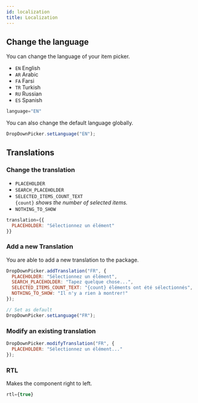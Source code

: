 ```yaml
---
id: localization
title: Localization
---
```


## Change the language
You can change the language of your item picker.
+ `EN` English
+ `AR` Arabic
+ `FA` Farsi
+ `TR` Turkish
+ `RU` Russian
+ `ES` Spanish

```jsx
language="EN"
```

You can also change the default language globally.

```jsx
DropDownPicker.setLanguage("EN");
```

## Translations
### Change the translation
+ `PLACEHOLDER`
+ `SEARCH_PLACEHOLDER`
+ `SELECTED_ITEMS_COUNT_TEXT`  
  `{count}` *shows the number of selected items.*
+ `NOTHING_TO_SHOW`

```jsx
translation={{
  PLACEHOLDER: "Sélectionnez un élément"
}}
```

### Add a new Translation
You are able to add a new translation to the package.

```jsx
DropDownPicker.addTranslation("FR", {
  PLACEHOLDER: "Sélectionnez un élément",
  SEARCH_PLACEHOLDER: "Tapez quelque chose...",
  SELECTED_ITEMS_COUNT_TEXT: "{count} éléments ont été sélectionnés",
  NOTHING_TO_SHOW: "Il n'y a rien à montrer!"
});

// Set as default
DropDownPicker.setLanguage("FR");
```

### Modify an existing translation
```jsx
DropDownPicker.modifyTranslation("FR", {
  PLACEHOLDER: "Sélectionnez un élément..."
});
```

### RTL
Makes the component right to left.
```jsx
rtl={true}
```